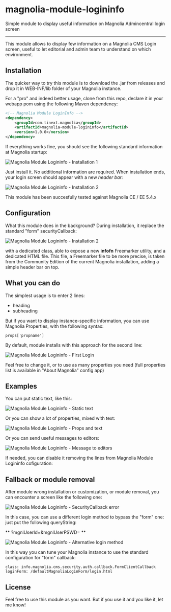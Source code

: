 # magnolia-module-logininfo
Simple module to display useful information on Magnolia Admincentral login screen

---
This module allows to display few information on a Magnolia CMS Login screen, useful to let editorial and admin team to understand on which environment.

## Installation

The quicker way to try this module is to download the .jar from releases and drop it in WEB-INF/lib folder of your Magnolia instance.

For a "pro" and indeed better usage, clone from this repo, declare it in your webapp pom using the following Maven dependency: 

```xml
<!-- Magnolia Module LoginInfo -->
<dependency>
    <groupId>com.tinext.magnolia</groupId>
    <artifactId>magnolia-module-logininfo</artifactId>
    <version>1.0.0</version>
</dependency>
```

If everything works fine, you should see the following standard information at Magnolia startup: 

![Magnolia Module Logininfo - Installation 1](https://raw.githubusercontent.com/matteopelucco/magnolia-module-logininfo/master/screenshot-001.png)

Just install it. No additional information are required.
When installation ends, your login screen should appear with a new *header bar*: 

![Magnolia Module Logininfo - Installation 2](https://raw.githubusercontent.com/matteopelucco/magnolia-module-logininfo/master/screenshot-002.png)

This module has been succesfully tested against Magnolia CE / EE 5.4.x

## Configuration

What this module does in the background?
During installation, it replace the standard "form" securityCallback: 

![Magnolia Module Logininfo - Installation 2](https://raw.githubusercontent.com/matteopelucco/magnolia-module-logininfo/master/screenshot-004.png)

with a dedicated class, able to expose a new **infofn** Freemarker utility, and a dedicated HTML file. This file, a Freemarker file to be more precise, is taken from the Community Edition of the current Magnolia installation, adding a simple header bar on top.

## What you can do

The simplest usage is to enter 2 lines: 
- heading
- subheading

But if you want to display instance-specific information, you can use Magnolia Properties, with the following syntax: 

```
props['propname']
```

By default, module installs with this approach for the second line: 

![Magnolia Module Logininfo - First Login](https://raw.githubusercontent.com/matteopelucco/magnolia-module-logininfo/master/screenshot-003.png)

Feel free to change it, or to use as many properties you need (full properties list is available in "About Magnolia" config app)

## Examples

You can put static text, like this: 

![Magnolia Module Logininfo - Static text](https://raw.githubusercontent.com/matteopelucco/magnolia-module-logininfo/master/screenshot-008.png)

Or you can show a lot of properties, mixed with text: 

![Magnolia Module Logininfo - Props and text](https://raw.githubusercontent.com/matteopelucco/magnolia-module-logininfo/master/screenshot-010.png)

Or you can send useful messages to editors: 

![Magnolia Module Logininfo - Message to editors](https://raw.githubusercontent.com/matteopelucco/magnolia-module-logininfo/master/screenshot-009.png)

If needed, you can disable it removing the lines from Magnolia Module Logininfo cofiguration: 

## Fallback or module removal

After module wrong installation or customization, or module removal, you can encounter a screen like the following one: 

![Magnolia Module Logininfo - SecurityCallback error](https://raw.githubusercontent.com/matteopelucco/magnolia-module-logininfo/master/screenshot-005.png)

In this case, you can use a different login method to bypass the "form" one: just put the following queryString:

** ?mgnlUserId=<username>&mgnlUserPSWD=<password> **

![Magnolia Module Logininfo - Alternative login method](https://raw.githubusercontent.com/matteopelucco/magnolia-module-logininfo/master/screenshot-007.png)

In this way you can tune your Magnolia instance to use the standard configuration for "form" callback: 

```
class: info.magnolia.cms.security.auth.callback.FormClientCallback
loginForm: /defaultMagnoliaLoginForm/login.html
```

## License

Feel free to use this module as you want. But if you use it and you like it, let me know!